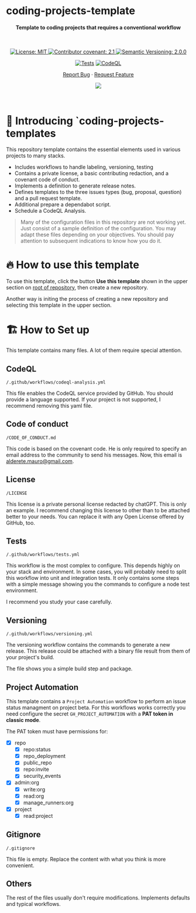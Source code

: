# coding-projects-template

<h4 align="center">Template to coding projects that requires a conventional workflow</h4>

&nbsp;

<div align="center">

<a href="./LICENSE">
	<img alt="License: MIT" src="https://img.shields.io/badge/License-Private-yellow.svg">
</a>
<a href="./CODE_OF_CONDUCT.md">
	<img alt="Contributor covenant: 2.1" src="https://img.shields.io/badge/Contributor%20Covenant-2.1-4baaaa.svg">
</a>
<a href="https://semver.org/">
	<img alt="Semantic Versioning: 2.0.0" src="https://img.shields.io/badge/Semantic--Versioning-2.0.0-a05f79?logo=semantic-release&logoColor=f97ff0">
</a>

[![Tests](https://github.com/mauroalderete/coding-projects-template/actions/workflows/tests.yml/badge.svg)](https://github.com/mauroalderete/coding-projects-template/actions/workflows/tests.yml)
[![CodeQL](https://github.com/mauroalderete/coding-projects-template/actions/workflows/codeql-analysis.yml/badge.svg)](https://github.com/mauroalderete/coding-projects-template/actions/workflows/codeql-analysis.yml)

<a href="./issues/new/choose">Report Bug</a>
·
<a href="./issues/new/choose">Request Feature</a>

<a href="https://twitter.com/intent/tweet?text=👋%20Check%20this%20amazing%20repo%20https://github.com/mauroalderete/coding-projects-template,%20created%20by%20@_mauroalderete%0A%0A%23DEVCommunity%20%23100DaysOfCode%20%23Golang%20%23gcode">
	<img src="https://img.shields.io/twitter/url?label=Share%20on%20Twitter&style=social&url=https%3A%2F%2Fgithub.com%2Fatapas%2Fmodel-repo">
</a>

</div>

&nbsp;
# :wave: Introducing `coding-projects-templates
This repository template contains the essential elements used in various projects to many stacks.

- Includes workflows to handle labeling, versioning, testing
- Contains a private license, a basic contributing redaction, and a covenant code of conduct.
- Implements a definition to generate release notes.
- Defines templates to the three issues types (bug, proposal, question) and a pull request template.
- Additional prepare a dependabot script.
- Schedule a CodeQL Analysis.

> Many of the configuration files in this repository are not working yet. Just consist of a sample definition of the configuration. You may adapt these files depending on your objectives. You should pay attention to subsequent indications to know how you do it.

# :fire: How to use this template

To use this template, click the button **Use this template** shown in the upper section on [root of repository](https://github.com/mauroalderete/coding-projects-template), then create a new repository.

Another way is initing the process of creating a new repository and selecting this template in the upper section.

# :building_construction: How to Set up

This template contains many files. A lot of them require special attention.

## CodeQL

`/.github/workflows/codeql-analysis.yml`

This file enables the CodeQL service provided by GitHub. You should provide a language supported.
If your project is not supported, I recommend removing this yaml file.

## Code of conduct

`/CODE_OF_CONDUCT.md`

This code is based on the covenant code. He is only required to specify an email address to the community to send his messages. Now, this email is alderete.mauro@gmail.com.

## License

`/LICENSE`

This license is a private personal license redacted by chatGPT. This is only an example. I recommend changing this license to other than to be attached better to your needs.
You can replace it with any Open License offered by GitHub, too.

## Tests

`/.github/workflows/tests.yml`

This workflow is the most complex to configure. This depends highly on your stack and environment.
In some cases, you will probably need to split this workflow into unit and integration tests.
It only contains some steps with a simple message showing you the commands to configure a node test environment.

I recommend you study your case carefully.

## Versioning

`/.github/workflows/versioning.yml`

The versioning workflow contains the commands to generate a new release. This release could be attached with a binary file result from them of your project's build.

The file shows you a simple build step and package.

## Project Automation

This template contains a `Project Automation` workflow to perform an issue status managment on project beta. For this workflows works correctly you need configure the secret `GH_PROJECT_AUTOMATION` with a **PAT token in classic mode**.

The PAT token must have permissions for:

- [x] repo
  - [x] repo:status
  - [x] repo_deployment
  - [x] public_repo
  - [x] repo:invite
  - [x] security_events
- [x] admin:org
  - [x] write:org
  - [x] read:org
  - [x] manage_runners:org
- [x] project
  - [x] read:project

## Gitignore

`/.gitignore`

This file is empty. Replace the content with what you think is more convenient.

## Others

The rest of the files usually don't require modifications. Implements defaults and typical workflows.